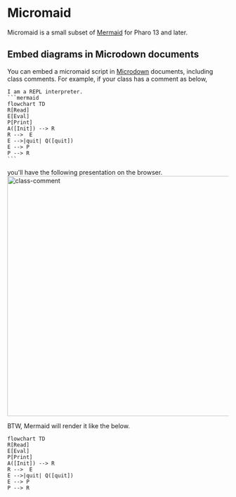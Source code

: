 # Micromaid
Micromaid is a small subset of [Mermaid](https://mermaid.live/) for Pharo 13 and later.

## Embed diagrams in Microdown documents

You can embed a micromaid script in [Microdown](https://github.com/pillar-markup/Microdown) documents, including class comments.
For example, if your class has a comment as below,

````text
I am a REPL interpreter.
```mermaid
flowchart TD
R[Read]
E[Eval]
P[Print]
A([Init]) --> R
R -->  E
E -->|quit| Q([quit])
E --> P
P --> R
```
````
you'll have the following presentation on the browser.
<img width="650" height="547" alt="class-comment" src="https://github.com/user-attachments/assets/c2b6e307-7a81-4bed-ac0c-06e415180b26" />

BTW, Mermaid will render it like the below.

```mermaid
flowchart TD
R[Read]
E[Eval]
P[Print]
A([Init]) --> R
R -->  E
E -->|quit| Q([quit])
E --> P
P --> R
```
